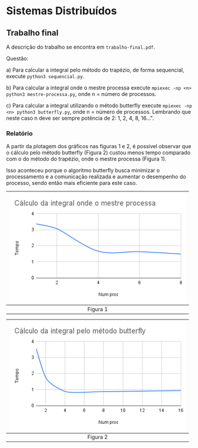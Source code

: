 # Sistemas Distribuídos

## Trabalho final

A descrição do trabalho se encontra em `trabalho-final.pdf`.

Questão:

a) Para calcular a integral pelo método do trapézio, de forma sequencial, execute `python3 sequencial.py`.

b) Para calcular a integral onde o mestre processa execute `mpiexec -np <n> python3 mestre-processa.py`, onde n = número de processos.

c) Para calcular a integral utilizando o método butterfly execute `mpiexec -np <n> python3 butterfly.py`, onde n = número de processos. Lembrando que neste caso n deve ser sempre potência de 2: 1, 2, 4, 8, 16...".

### Relatório

A partir da plotagem dos gráficos nas figuras 1 e 2, é possível observar que o cálculo pelo método butterfly (Figura 2) custou menos tempo comparado com o do método do trapézio, onde o mestre processa (Figura 1).

Isso aconteceu porque o algoritmo butterfly busca minimizar o processamento e a comunicação realizada e aumentar o desempenho do processo, sendo então mais eficiente para este caso.

| ![Figura 1](graficos/mestre-processa.png) |
| :---------------------------------------: |
|                 Figura 1                  |

| ![Figura 2](graficos/butterfly.png) |
| :---------------------------------: |
|              Figura 2               |
